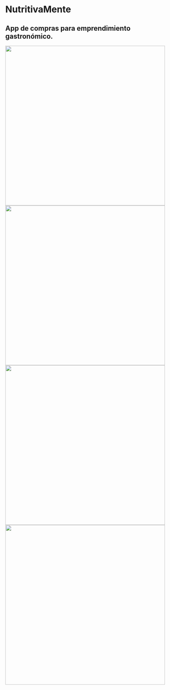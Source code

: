 # NutritivaMente
## App de compras para emprendimiento gastronómico.

<p float="left">
 <img src="https://user-images.githubusercontent.com/91212752/182714744-28c57dc3-2a07-4578-ac5c-67ffdb8fbbec.png" width="500"/> <img src="https://user-images.githubusercontent.com/91212752/182714752-53f6b0d1-a4e8-4e7a-8f89-7ede6e475c58.png" width="500"/> <img src="https://user-images.githubusercontent.com/91212752/182714753-9e287698-0d2f-4204-b87e-aed3cda262a2.png" width="500"/> <img src="https://user-images.githubusercontent.com/91212752/182714756-b4b2fecc-fdcb-40f1-ab06-3a9a3db4acb9.png" width="500"/> 
</p>
